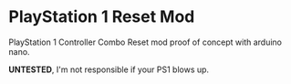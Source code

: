 # PlayStation 1 Reset Mod  

PlayStation 1 Controller Combo Reset mod proof of concept with arduino nano.  

**UNTESTED**, I'm not responsible if your PS1 blows up.

